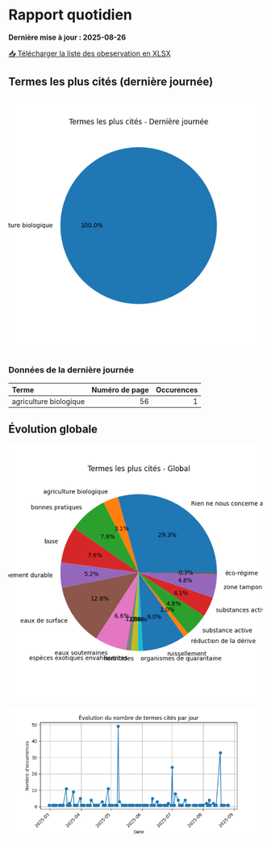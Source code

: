 # Rapport quotidien

**Dernière mise à jour : 2025-08-26**

[📥 Télécharger la liste des obeservation en XLSX](https://github.com/LlrdntCORDER/VeilleMoniteur/releases/latest/download/Data.xlsx)

## Termes les plus cités (dernière journée)

![Graphique](img/last_day_pie.png)

### Données de la dernière journée

| Terme                  |   Numéro de page |   Occurences |
|:-----------------------|-----------------:|-------------:|
| agriculture biologique |               56 |            1 |

## Évolution globale

![Graphique](img/global_pie.png)

![Graphique](img/evolution_line.png)

